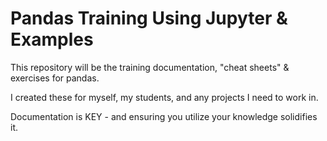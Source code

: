 # Pandas Training Using Jupyter & Examples

This repository will be the training documentation, "cheat sheets" & exercises for pandas.

I created these for myself, my students, and any projects I need to work in.

Documentation is KEY - and ensuring you utilize your knowledge solidifies it.
